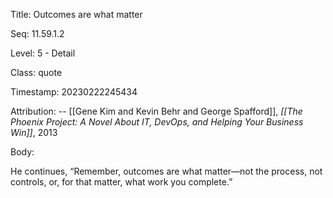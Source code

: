 Title:  Outcomes are what matter

Seq:    11.59.1.2

Level:  5 - Detail

Class:  quote

Timestamp: 20230222245434

Attribution: -- [[Gene Kim and Kevin Behr and George Spafford]], *[[The Phoenix Project: A Novel About IT, DevOps, and Helping Your Business Win]]*, 2013

Body:

He continues, “Remember, outcomes are what matter—not the process, not controls, or, for that matter, what work you complete.”

